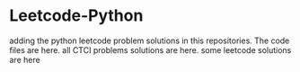 # Leetcode-Python
adding the python leetcode problem solutions in this repositories. 
The code files are here.
all CTCI problems solutions are here.
some leetcode solutions are here



























































































































































































































































































































































































































































































































































































































































































































































































































































































































